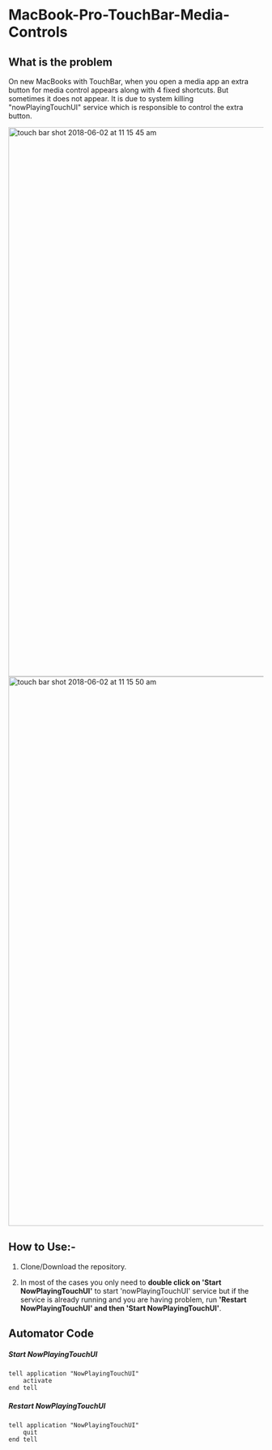 # MacBook-Pro-TouchBar-Media-Controls
## What is the problem
On new MacBooks with TouchBar, when you open a media app an extra button for media control appears along with 4 fixed shortcuts. But sometimes it does not appear. It is due to system killing "nowPlayingTouchUI" service which is responsible to control the extra button.

<img width="1085" alt="touch bar shot 2018-06-02 at 11 15 45 am" src="https://user-images.githubusercontent.com/19741014/40871579-c8126b4a-665b-11e8-9ebc-71e8effdebc8.png">
<img width="1085" alt="touch bar shot 2018-06-02 at 11 15 50 am" src="https://user-images.githubusercontent.com/19741014/40871595-06257fee-665c-11e8-89f7-61714ea71f70.png">

## How to Use:-
1. Clone/Download the repository.

2. In most of the cases you only need to **double click on 'Start NowPlayingTouchUI'** to start 'nowPlayingTouchUI' service but if the service is already running and you are having problem, run **'Restart NowPlayingTouchUI' and then 'Start NowPlayingTouchUI'**.

## Automator Code
##### Start NowPlayingTouchUI
```applescript
tell application "NowPlayingTouchUI"
	activate
end tell
```
##### Restart NowPlayingTouchUI
```applescript
tell application "NowPlayingTouchUI"
	quit
end tell
```

